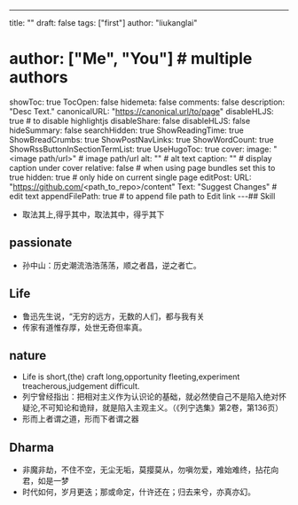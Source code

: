 ---
title: ""
draft: false
tags: ["first"]
author: "liukanglai"
# author: ["Me", "You"] # multiple authors
showToc: true
TocOpen: false
hidemeta: false
comments: false
description: "Desc Text."
canonicalURL: "https://canonical.url/to/page"
disableHLJS: true # to disable highlightjs
disableShare: false
disableHLJS: false
hideSummary: false
searchHidden: true
ShowReadingTime: true
ShowBreadCrumbs: true
ShowPostNavLinks: true
ShowWordCount: true
ShowRssButtonInSectionTermList: true
UseHugoToc: true
cover:
    image: "<image path/url>" # image path/url
    alt: "<alt text>" # alt text
    caption: "<text>" # display caption under cover
    relative: false # when using page bundles set this to true
    hidden: true # only hide on current single page
editPost:
    URL: "https://github.com/<path_to_repo>/content"
    Text: "Suggest Changes" # edit text
    appendFilePath: true # to append file path to Edit link
---## Skill

- 取法其上,得乎其中，取法其中，得乎其下

## passionate 

- 孙中山：历史潮流浩浩荡荡，顺之者昌，逆之者亡。

## Life

- 鲁迅先生说，“无穷的远方，无数的人们，都与我有关
- 传家有道惟存厚，处世无奇但率真。


## nature

- Life is short,(the) craft long,opportunity fleeting,experiment treacherous,judgement difficult.
- 列宁曾经指出：把相对主义作为认识论的基础，就必然使自己不是陷入绝对怀疑沦,不可知论和诡辩，就是陷入主观主义。（《列宁选集》第2卷，第136页）
- 形而上者谓之道，形而下者谓之器

## Dharma 

- 非魔非劫，不住不空，无尘无垢，莫撄莫从，勿嗔勿爱，难始难终，拈花向君，如是一梦
- 时代如何，岁月更迭；那或命定，什许还在；归去来兮，亦真亦幻。
